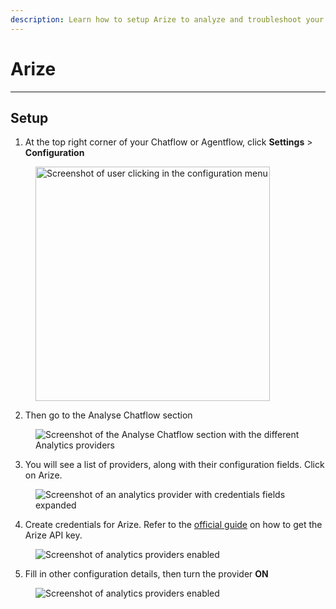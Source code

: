 ```yaml
---
description: Learn how to setup Arize to analyze and troubleshoot your chatflows and agentflows
---
```


# Arize

***

## Setup

1. At the top right corner of your Chatflow or Agentflow, click **Settings** > **Configuration**

<figure><img src="../.gitbook/assets/analytic-1.webp" alt="Screenshot of user clicking in the configuration menu" width="375"><figcaption></figcaption></figure>

2. Then go to the Analyse Chatflow section

<figure><img src="../.gitbook/assets/analytic-2.png" alt="Screenshot of the Analyse Chatflow section with the different Analytics providers"><figcaption></figcaption></figure>

3. You will see a list of providers, along with their configuration fields. Click on Arize.

<figure><img src="../.gitbook/assets/arize/arize-1.png" alt="Screenshot of an analytics provider with credentials fields expanded"><figcaption></figcaption></figure>

4. Create credentials for Arize. Refer to the [official guide](https://docs.arize.com/arize/llm-tracing/quickstart-llm#get-your-api-keys) on how to get the Arize API key.

<figure><img src="../.gitbook/assets/arize/arize-2.png" alt="Screenshot of analytics providers enabled"><figcaption></figcaption></figure>

5. Fill in other configuration details, then turn the provider **ON**

<figure><img src="../.gitbook/assets/arize/arize-3.png" alt="Screenshot of analytics providers enabled"><figcaption></figcaption></figure>
